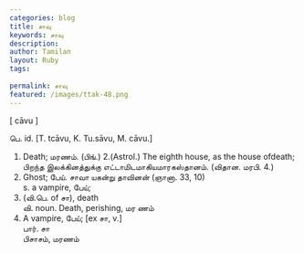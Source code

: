 ```yaml
---
categories: blog
title: சாவு
keywords: சாவு
description: 
author: Tamilan
layout: Ruby
tags: 
 
permalink: சாவு
featured: /images/ttak-48.png
---
```

  
[ cāvu ]  
  
பெ. id. [T. tcāvu, K. Tu.sāvu, M. cāvu.]  
1. Death; மரணம். (பிங்.) 2.(Astrol.) The eighth house, as the house ofdeath; பிறந்த இலக்கினத்துக்கு எட்டாமிடமாகியமாரகஸ்தானம். (விதான. மரபி. 4.)  
3. Ghost; பேய். சாவா யகன்று தாவினன் (ஞானா. 33, 10)  
s. a vampire, பேய்;  
2. (வி.பெ. of சா), death  
வி. noun. Death, perishing, மர ணம்  
2. A vampire, பேய்; [ex சா, v.]  
பார். சா  
பிசாசம், மரணம்